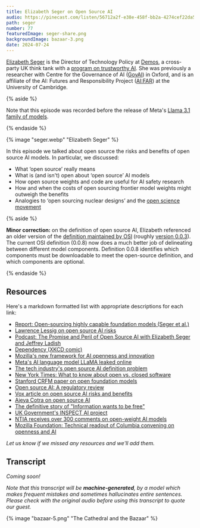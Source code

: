```yaml
---
title: Elizabeth Seger on Open Source AI
audio: https://pinecast.com/listen/56712a2f-e38e-458f-bb2a-4274cef22da5.mp3
path: seger
number: 77
featuredImage: seger-share.png
backgroundImage: bazaar-3.png
date: 2024-07-24
---
```

[Elizabeth Seger](https://elizabethseger.com/) is the Director of Technology Policy at [Demos](https://demos.co.uk/our-approach/a-healthier-digital-ecosystem/), a cross-party UK think tank with a [program on trustworthy AI](https://demos.co.uk/our-approach/a-healthier-digital-ecosystem/). She was previously a researcher with Centre for the Governance of AI ([GovAI](https://www.governance.ai/)) in Oxford, and is an affiliate of the AI: Futures and Responsibility Project ([AI:FAR](https://www.ai-far.org/)) at the University of Cambridge.

{% aside %}

Note that this episode was recorded before the release of Meta's [Llama 3.1 family of models](https://ai.meta.com/blog/meta-llama-3-1/).

{% endaside %}

{% image "seger.webp" "Elizabeth Seger" %}

In this episode we talked about open source the risks and benefits of open source AI models. In particular, we discussed:

* What ‘open source’ really means
* What is (and isn't) open about ‘open source’ AI models
* How open source weights and code are useful for AI safety research
* How and when the costs of open sourcing frontier model weights might outweigh the benefits
* Analogies to ‘open sourcing nuclear designs’ and the [open science movement](https://en.wikipedia.org/wiki/Open_science)

{% aside %}

**Minor correction:** on the definition of open source AI, Elizabeth referenced an older version of the [definition maintained by OSI](https://opensource.org/deepdive/drafts) (roughly [version 0.0.3](https://opensource.org/deepdive/drafts/the-open-source-ai-definition-draft-v-0-0-3)). The current OSI definition (0.0.8) now does a much better job of delineating between different model components. Definition 0.0.8 identifies which components must be downloadable to meet the open-source definition, and which components are optional.

{% endaside %}

## Resources

Here's a markdown formatted list with appropriate descriptions for each link:

- [Report: Open-sourcing highly capable foundation models (Seger et al.)](https://www.governance.ai/research-paper/open-sourcing-highly-capable-foundation-models)
- [Lawrence Lessig on open source AI risks](https://www.transformernews.ai/p/lawrence-lessig-open-source-ai-risks)
- [Podcast: The Promise and Peril of Open Source AI with Elizabeth Seger and Jeffrey Ladish](https://www.humanetech.com/podcast/the-promise-and-peril-of-open-source-ai-with-elizabeth-seger-and-jeffrey-ladish)
- [Dependency (XKCD comic)](https://xkcd.com/2347/)
- [Mozilla's new framework for AI openness and innovation](https://blog.mozilla.org/en/mozilla/ai/new-framework-for-ai-openness-and-innovation/)
- [Meta's AI language model LLaMA leaked online](https://www.theverge.com/2023/3/8/23629362/meta-ai-language-model-llama-leak-online-misuse)
- [The tech industry's open source AI definition problem](https://www.technologyreview.com/2024/03/25/1090111/tech-industry-open-source-ai-definition-problem/)
- [New York Times: What to know about open vs. closed software](https://www.nytimes.com/2024/05/29/technology/what-to-know-open-closed-software.html)
- [Stanford CRFM paper on open foundation models](https://crfm.stanford.edu/open-fms/paper.pdf)
- [Open source AI: A regulatory review](https://forum.effectivealtruism.org/posts/vCpgHCFzS3xaio2Lm/open-source-ai-a-regulatory-review)
- [Vox article on open source AI risks and benefits](https://www.vox.com/future-perfect/2024/2/2/24058484/open-source-artificial-intelligence-ai-risk-meta-llama-2-chatgpt-openai-deepfake)
- [Ajeya Cotra on open source AI](https://x.com/ajeya_cotra/status/1772859785639285211)
- [The definitive story of "Information wants to be free"](https://medium.com/backchannel/the-definitive-story-of-information-wants-to-be-free-a8d95427641c)
- [UK Government's INSPECT AI project](https://ukgovernmentbeis.github.io/inspect_ai/)
- [NTIA receives over 300 comments on open-weight AI models](https://www.ntia.gov/federal-register-notice/2024/ntia-receives-more-300-comments-open-weight-ai-models)
- [Mozilla Foundation: Technical readout of Columbia convening on openness and AI](https://foundation.mozilla.org/en/research/library/technical-readout-columbia-convening-on-openness-and-ai/)

*Let us know if we missed any resources and we'll add them.*

## Transcript

*Coming soon!*

*Note that this transcript will be **machine-generated**, by a model which makes frequent mistakes and sometimes hallucinates entire sentences. Please check with the original audio before using this transcript to quote our guest.*

{% image "bazaar-5.png" "The Cathedral and the Bazaar" %}

